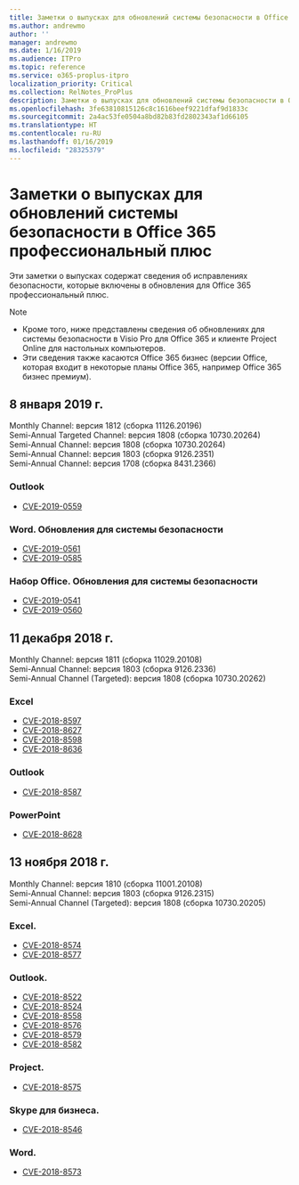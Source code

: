 ```yaml
---
title: Заметки о выпусках для обновлений системы безопасности в Office 365 профессиональный плюс
ms.author: andrewmo
author: ''
manager: andrewmo
ms.date: 1/16/2019
ms.audience: ITPro
ms.topic: reference
ms.service: o365-proplus-itpro
localization_priority: Critical
ms.collection: RelNotes_ProPlus
description: Заметки о выпусках для обновлений системы безопасности в Office 365 профессиональный плюс, предназначенные для ИТ-специалистов
ms.openlocfilehash: 3fe63810815126c8c1616beef9221dfaf9d1833c
ms.sourcegitcommit: 2a4ac53fe0504a8bd82b83fd2802343af1d66105
ms.translationtype: HT
ms.contentlocale: ru-RU
ms.lasthandoff: 01/16/2019
ms.locfileid: "28325379"
---
```

# <a name="release-notes-for-office-365-proplus-security-updates"></a>Заметки о выпусках для обновлений системы безопасности в Office 365 профессиональный плюс

Эти заметки о выпусках содержат сведения об исправлениях безопасности, которые включены в обновления для Office 365 профессиональный плюс.
 
> [!NOTE]
> - Кроме того, ниже представлены сведения об обновлениях для системы безопасности в Visio Pro для Office 365 и клиенте Project Online для настольных компьютеров.
> - Эти сведения также касаются Office 365 бизнес (версии Office, которая входит в некоторые планы Office 365, например Office 365 бизнес премиум).

## <a name="january-8-2019"></a>8 января 2019 г.

Monthly Channel: версия 1812 (сборка 11126.20196)  
Semi-Annual Targeted Channel: версия 1808 (сборка 10730.20264)  
Semi-Annual Channel: версия 1808 (сборка 10730.20264)  
Semi-Annual Channel: версия 1803 (сборка 9126.2351)  
Semi-Annual Channel: версия 1708 (сборка 8431.2366)  


### <a name="outlook"></a>Outlook
-   [CVE-2019-0559](https://portal.msrc.microsoft.com/ru-RU/security-guidance/advisory/CVE-2019-0559)

### <a name="word-security-updates"></a>Word. Обновления для системы безопасности 
-   [CVE-2019-0561](https://portal.msrc.microsoft.com/ru-RU/security-guidance/advisory/CVE-2019-0561)
-   [CVE-2019-0585](https://portal.msrc.microsoft.com/ru-RU/security-guidance/advisory/CVE-2019-0585) 
 
### <a name="office-suite-security-updates"></a>Набор Office. Обновления для системы безопасности 
-   [CVE-2019-0541](https://portal.msrc.microsoft.com/ru-RU/security-guidance/advisory/CVE-2019-0541)
-   [CVE-2019-0560](https://portal.msrc.microsoft.com/ru-RU/security-guidance/advisory/CVE-2019-0560)

## <a name="december-11-2018"></a>11 декабря 2018 г.
Monthly Channel: версия 1811 (сборка 11029.20108)  
Semi-Annual Channel: версия 1803 (сборка 9126.2336)  
Semi-Annual Channel (Targeted): версия 1808 (сборка 10730.20262)  

### <a name="excel"></a>Excel

-   [CVE-2018-8597](https://portal.msrc.microsoft.com/ru-RU/security-guidance/advisory/CVE-2018-8597)
-   [CVE-2018-8627](https://portal.msrc.microsoft.com/ru-RU/security-guidance/advisory/CVE-2018-8627)
-   [CVE-2018-8598](https://portal.msrc.microsoft.com/ru-RU/security-guidance/advisory/CVE-2018-8598)
-   [CVE-2018-8636](https://portal.msrc.microsoft.com/ru-RU/security-guidance/advisory/CVE-2018-8636)

### <a name="outlook"></a>Outlook

-   [CVE-2018-8587](https://portal.msrc.microsoft.com/ru-RU/security-guidance/advisory/CVE-2018-8587)

### <a name="powerpoint"></a>PowerPoint

-   [CVE-2018-8628](https://portal.msrc.microsoft.com/ru-RU/security-guidance/advisory/CVE-2018-8628)

## <a name="november-13-2018"></a>13 ноября 2018 г.
Monthly Channel: версия 1810 (сборка 11001.20108)  
Semi-Annual Channel: версия 1803 (сборка 9126.2315)  
Semi-Annual Channel (Targeted): версия 1808 (сборка 10730.20205)  

### <a name="excel"></a>Excel.

-   [CVE-2018-8574](https://portal.msrc.microsoft.com/ru-RU/security-guidance/advisory/CVE-2018-8574)
-   [CVE-2018-8577](https://portal.msrc.microsoft.com/ru-RU/security-guidance/advisory/CVE-2018-8577)

### <a name="outlook"></a>Outlook.

-   [CVE-2018-8522](https://portal.msrc.microsoft.com/ru-RU/security-guidance/advisory/CVE-2018-8522)
-   [CVE-2018-8524](https://portal.msrc.microsoft.com/ru-RU/security-guidance/advisory/CVE-2018-8524)
-   [CVE-2018-8558](https://portal.msrc.microsoft.com/ru-RU/security-guidance/advisory/CVE-2018-8558)
-   [CVE-2018-8576](https://portal.msrc.microsoft.com/ru-RU/security-guidance/advisory/CVE-2018-8576)
-   [CVE-2018-8579](https://portal.msrc.microsoft.com/ru-RU/security-guidance/advisory/CVE-2018-8579)
-   [CVE-2018-8582](https://portal.msrc.microsoft.com/ru-RU/security-guidance/advisory/CVE-2018-8582)

### <a name="project"></a>Project.

-   [CVE-2018-8575](https://portal.msrc.microsoft.com/ru-RU/security-guidance/advisory/CVE-2018-8575)

### <a name="skype-for-business"></a>Skype для бизнеса.

-   [CVE-2018-8546](https://portal.msrc.microsoft.com/ru-RU/security-guidance/advisory/CVE-2018-8546)

### <a name="word"></a>Word.

-   [CVE-2018-8573](https://portal.msrc.microsoft.com/ru-RU/security-guidance/advisory/CVE-2018-8573)